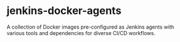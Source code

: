 # jenkins-docker-agents
A collection of Docker images pre-configured as Jenkins agents with various tools and dependencies for diverse CI/CD workflows.
